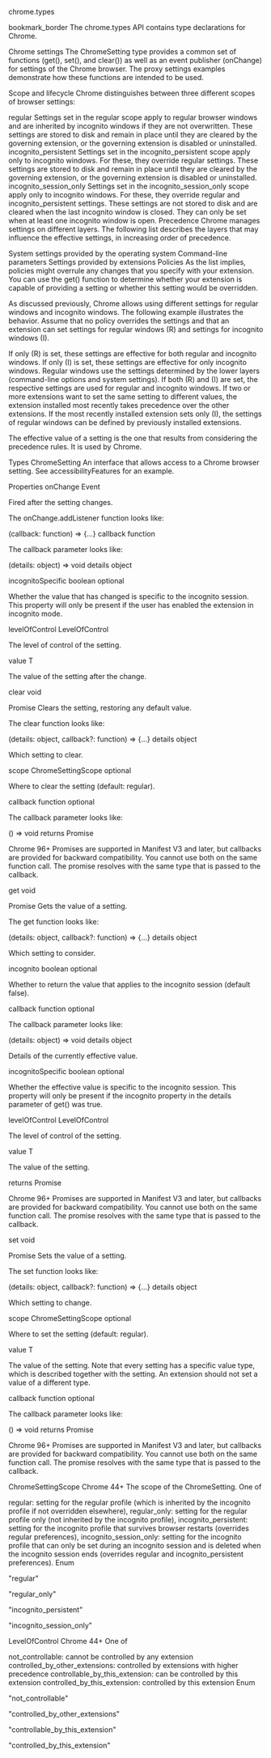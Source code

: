 chrome.types 

bookmark_border
The chrome.types API contains type declarations for Chrome.

Chrome settings
The ChromeSetting type provides a common set of functions (get(), set(), and clear()) as well as an event publisher (onChange) for settings of the Chrome browser. The proxy settings examples demonstrate how these functions are intended to be used.

Scope and lifecycle
Chrome distinguishes between three different scopes of browser settings:

regular
Settings set in the regular scope apply to regular browser windows and are inherited by incognito windows if they are not overwritten. These settings are stored to disk and remain in place until they are cleared by the governing extension, or the governing extension is disabled or uninstalled.
incognito_persistent
Settings set in the incognito_persistent scope apply only to incognito windows. For these, they override regular settings. These settings are stored to disk and remain in place until they are cleared by the governing extension, or the governing extension is disabled or uninstalled.
incognito_session_only
Settings set in the incognito_session_only scope apply only to incognito windows. For these, they override regular and incognito_persistent settings. These settings are not stored to disk and are cleared when the last incognito window is closed. They can only be set when at least one incognito window is open.
Precedence
Chrome manages settings on different layers. The following list describes the layers that may influence the effective settings, in increasing order of precedence.

System settings provided by the operating system
Command-line parameters
Settings provided by extensions
Policies
As the list implies, policies might overrule any changes that you specify with your extension. You can use the get() function to determine whether your extension is capable of providing a setting or whether this setting would be overridden.

As discussed previously, Chrome allows using different settings for regular windows and incognito windows. The following example illustrates the behavior. Assume that no policy overrides the settings and that an extension can set settings for regular windows (R) and settings for incognito windows (I).

If only (R) is set, these settings are effective for both regular and incognito windows.
If only (I) is set, these settings are effective for only incognito windows. Regular windows use the settings determined by the lower layers (command-line options and system settings).
If both (R) and (I) are set, the respective settings are used for regular and incognito windows.
If two or more extensions want to set the same setting to different values, the extension installed most recently takes precedence over the other extensions. If the most recently installed extension sets only (I), the settings of regular windows can be defined by previously installed extensions.

The effective value of a setting is the one that results from considering the precedence rules. It is used by Chrome.

Types
ChromeSetting
An interface that allows access to a Chrome browser setting. See accessibilityFeatures for an example.

Properties
onChange
Event<functionvoidvoid>

Fired after the setting changes.

The onChange.addListener function looks like:


(callback: function) => {...}
callback
function

The callback parameter looks like:

(details: object) => void
details
object

incognitoSpecific
boolean optional

Whether the value that has changed is specific to the incognito session. This property will only be present if the user has enabled the extension in incognito mode.

levelOfControl
LevelOfControl

The level of control of the setting.

value
T

The value of the setting after the change.

clear
void

Promise
Clears the setting, restoring any default value.

The clear function looks like:

(details: object, callback?: function) => {...}
details
object

Which setting to clear.

scope
ChromeSettingScope optional

Where to clear the setting (default: regular).

callback
function optional

The callback parameter looks like:

() => void
returns
Promise<void>

Chrome 96+
Promises are supported in Manifest V3 and later, but callbacks are provided for backward compatibility. You cannot use both on the same function call. The promise resolves with the same type that is passed to the callback.

get
void

Promise
Gets the value of a setting.

The get function looks like:

(details: object, callback?: function) => {...}
details
object

Which setting to consider.

incognito
boolean optional

Whether to return the value that applies to the incognito session (default false).

callback
function optional

The callback parameter looks like:

(details: object) => void
details
object

Details of the currently effective value.

incognitoSpecific
boolean optional

Whether the effective value is specific to the incognito session. This property will only be present if the incognito property in the details parameter of get() was true.

levelOfControl
LevelOfControl

The level of control of the setting.

value
T

The value of the setting.

returns
Promise<object>

Chrome 96+
Promises are supported in Manifest V3 and later, but callbacks are provided for backward compatibility. You cannot use both on the same function call. The promise resolves with the same type that is passed to the callback.

set
void

Promise
Sets the value of a setting.

The set function looks like:

(details: object, callback?: function) => {...}
details
object

Which setting to change.

scope
ChromeSettingScope optional

Where to set the setting (default: regular).

value
T

The value of the setting. Note that every setting has a specific value type, which is described together with the setting. An extension should not set a value of a different type.

callback
function optional

The callback parameter looks like:

() => void
returns
Promise<void>

Chrome 96+
Promises are supported in Manifest V3 and later, but callbacks are provided for backward compatibility. You cannot use both on the same function call. The promise resolves with the same type that is passed to the callback.

ChromeSettingScope
Chrome 44+
The scope of the ChromeSetting. One of

regular: setting for the regular profile (which is inherited by the incognito profile if not overridden elsewhere),
regular\_only: setting for the regular profile only (not inherited by the incognito profile),
incognito\_persistent: setting for the incognito profile that survives browser restarts (overrides regular preferences),
incognito\_session\_only: setting for the incognito profile that can only be set during an incognito session and is deleted when the incognito session ends (overrides regular and incognito_persistent preferences).
Enum

"regular"

"regular_only"

"incognito_persistent"

"incognito_session_only"

LevelOfControl
Chrome 44+
One of

not\_controllable: cannot be controlled by any extension
controlled\_by\_other\_extensions: controlled by extensions with higher precedence
controllable\_by\_this\_extension: can be controlled by this extension
controlled\_by\_this\_extension: controlled by this extension
Enum

"not_controllable"

"controlled_by_other_extensions"

"controllable_by_this_extension"

"controlled_by_this_extension"